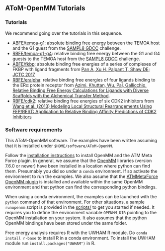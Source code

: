 AToM-OpenMM Tutorials
------------------------

### Tutorials

We recommend going over the tutorials in this sequence. 

- [ABFE/temoa-g1](ABFE/temoa-g1): absolute binding free energy between the TEMOA host and the G1 guest from the [SAMPL8 GDCC](https://github.com/samplchallenges/SAMPL8/tree/master/host_guest/GDCC) challenge.
 - [RBFE/temoa-g1-g4](RBFE/temoa-g1-g4): relative binding free energy between the G1 and G4 guests to the TEMOA host from the [SAMPL8 GDCC](https://github.com/samplchallenges/SAMPL8/tree/master/host_guest/GDCC) challenge.
- [ABFE/fkbp](ABFE/fkbp): absolute binding free energies of a series of complexes of FKBP with ligand fragments from [Pan A, Xu H, Palpant T, Shaw DE; JCTC 2017](http://dx.doi.org/10.1021/acs.jctc.7b00172)
- [RBFE/eralpha](RBFE/eralpha): relative binding free energies of four ligands binding to the ERα protein receptor from [Azimi, Khuttan, Wu, Pal, Gallicchio. Relative Binding Free Energy Calculations for Ligands with Diverse Scaffolds with the Alchemical Transfer Method](https://pubs.acs.org/doi/10.1021/acs.jcim.1c01129).
- [RBFE/cdk2](RBFE/cdk2): relative binding free energies of six CDK2 inhibitors from [Wang et al. (2013) Modeling Local Structural Rearrangements Using FEP/REST: Application to Relative Binding Affinity Predictions of CDK2 Inhibitors](https://pubs.acs.org/doi/10.1021/ct300911a)

### Software requirements

This AToM-OpenMM software. The examples have been written assuming that it is installed under `$HOME/software/AToM-OpenMM`.

Follow the [installation instructions](https://github.com/Gallicchio-Lab/openmm-atmmetaforce-plugin) to install OpenMM and the ATM Meta Force plugin. In general, we assume that the [OpenMM](http://openmm.org) libraries (version 7.6.0 or newer) have been installed in a location where python can find them. Presumably you did so under a `conda` environment. If so activate the environment to run the examples. We also assume that the [ATMMetaForce OpenMM plugin](https://github.com/Gallicchio-Lab/openmm-atmmetaforce-plugin) is installed and available within the same OpenMM environment and that python can find the corresponding python bindings. 

When using a conda environment, the examples can be launched with the ``python`` command of that environment. For other situations, a sample `runopenmm` script is provided in the  [scripts/]( https://github.com/Gallicchio-Lab/AToM-OpenMM/tree/master/examples/scripts) to get you started if needed. It requires you to define the environment variable `OPENMM_DIR` pointing to the OpenMM installation on your system. It also assumes that the python OpenMM bindings have been stored under the same folder.

Free energy analysis requires R with the UWHAM R module. Do ``conda install r-base`` to install R in a conda environment. To install the UWHAM module run `install.packages("UWHAM")` in R.

